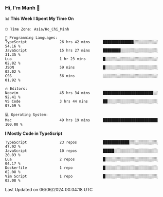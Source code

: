 ### Hi, I'm Manh 👋

<!--START_SECTION:waka-->
📊 **This Week I Spent My Time On** 

```text
🕑︎ Time Zone: Asia/Ho_Chi_Minh

💬 Programming Languages: 
TypeScript               26 hrs 42 mins      ██████████████░░░░░░░░░░░   54.16 % 
JavaScript               15 hrs 27 mins      ████████░░░░░░░░░░░░░░░░░   31.35 % 
Lua                      1 hr 23 mins        █░░░░░░░░░░░░░░░░░░░░░░░░   02.82 % 
JSON                     59 mins             █░░░░░░░░░░░░░░░░░░░░░░░░   02.02 % 
CSS                      56 mins             ░░░░░░░░░░░░░░░░░░░░░░░░░   01.92 % 

🔥 Editors: 
Neovim                   45 hrs 34 mins      ███████████████████████░░   92.41 % 
VS Code                  3 hrs 44 mins       ██░░░░░░░░░░░░░░░░░░░░░░░   07.59 % 

💻 Operating System: 
Mac                      49 hrs 19 mins      █████████████████████████   100.00 % 
```

**I Mostly Code in TypeScript** 

```text
TypeScript               23 repos            ████████████░░░░░░░░░░░░░   47.92 % 
JavaScript               10 repos            █████░░░░░░░░░░░░░░░░░░░░   20.83 % 
Lua                      2 repos             █░░░░░░░░░░░░░░░░░░░░░░░░   04.17 % 
Dockerfile               1 repo              █░░░░░░░░░░░░░░░░░░░░░░░░   02.08 % 
Vim Script               1 repo              █░░░░░░░░░░░░░░░░░░░░░░░░   02.08 % 
```




 Last Updated on 06/06/2024 00:04:18 UTC
<!--END_SECTION:waka-->
